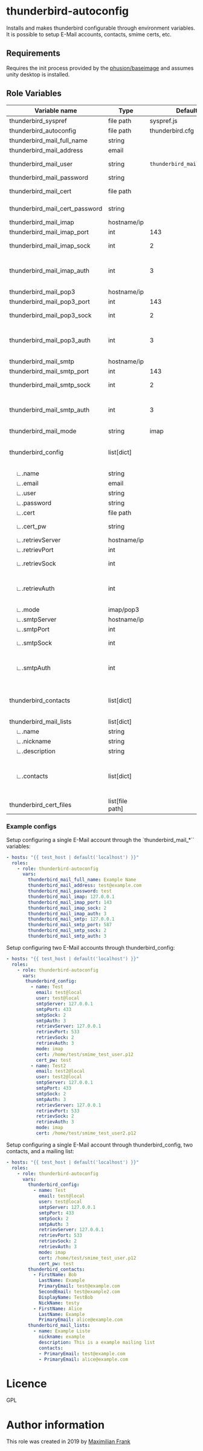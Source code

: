 # thunderbird-autoconfig

Installs and makes thunderbird configurable through environment variables. It is possible to setup E-Mail accounts, contacts, smime certs, etc.
## Requirements

Requires the init process provided by the [phusion/baseimage](https://hub.docker.com/r/phusion/baseimage/) and assumes unity desktop is installed.

## Role Variables
| Variable name                           | Type            | Default                  | Description                                                                                                                                                                                                                                                                                |
| --------------------------------------- | --------------- | ------------------------ | ------------------------------------------------------------------------------------------------------------------------------------------------------------------------------------------------------------------------------------------------------------------------------------------ |
| thunderbird_syspref                     | file path       | syspref.js               | Can be used to replace the default syspref file                                                                                                                                                                                                                                            |
| thunderbird_autoconfig                  | file path       | thunderbird.cfg          | Can be used to replace the default autoconfig                                                                                                                                                                                                                                              |
| thunderbird_mail_full_name              | string          |                          | Defines the fullname of the thunderbird mail account                                                                                                                                                                                                                                       |
| thunderbird_mail_address                | email           |                          | Defines the email of the thunderbird mail account                                                                                                                                                                                                                                          |
| thunderbird_mail_user                   | string          | `thunderbird_mail_address` | Defines the user used to log into the mail servers, defaults to the email                                                                                                                                                                                                                  |
| thunderbird_mail_password               | string          |                          | Defines the user password (optional)                                                                                                                                                                                                                                                       |
| thunderbird_mail_cert                   | file path       |                          | Defines the smime certificate file used for signing (optional)                                                                                                                                                                                                                             |
| thunderbird_mail_cert_password          | string          |                          | The password to use for the certificate import ( not functional due to thunderbird bug)                                                                                                                                                                                                    |
| thunderbird_mail_imap                   | hostname/ip     |                          | Defines the address of the imap server                                                                                                                                                                                                                                                     |
| thunderbird_mail_imap_port              | int             | 143                      | Defines the port used for imap                                                                                                                                                                                                                                                             |
| thunderbird_mail_imap_sock              | int             | 2                        | Defines the encryption type used for imap (0: no encryption, 2: STARTSSL, 3: SSL/TLS )                                                                                                                                                                                                     |
| thunderbird_mail_imap_auth              | int             | 3                        | Defines the authentication method used for imap (1: no authentication (smtp only), 3: normal password, 4: encrypted password, 5: Kerberos/GSSAPI, 6: NTLM, 7: TLS Certificate, 8: OAuth2)                                                                                                  |
| thunderbird_mail_pop3                   | hostname/ip     |                          | Defines the address of the pop3 server                                                                                                                                                                                                                                                     |
| thunderbird_mail_pop3_port              | int             | 143                      | Defines the port used for pop3                                                                                                                                                                                                                                                             |
| thunderbird_mail_pop3_sock              | int             | 2                        | Defines the encryption type used for pop3 (0: no encryption, 2: STARTSSL, 3: SSL/TLS )                                                                                                                                                                                                     |
| thunderbird_mail_pop3_auth              | int             | 3                        | Defines the authentication method used for pop3 (1: no authentication (smtp only), 3: normal password, 4: encrypted password, 5: Kerberos/GSSAPI, 6: NTLM, 7: TLS Certificate, 8: OAuth2)                                                                                                  |
| thunderbird_mail_smtp                   | hostname/ip     |                          | Defines the address of the smtp server                                                                                                                                                                                                                                                     |
| thunderbird_mail_smtp_port              | int             | 143                      | Defines the port used for smtp                                                                                                                                                                                                                                                             |
| thunderbird_mail_smtp_sock              | int             | 2                        | Defines the encryption type used for smtp (0: no encryption, 2: STARTSSL, 3: SSL/TLS )                                                                                                                                                                                                     |
| thunderbird_mail_smtp_auth              | int             | 3                        | Defines the authentication method used for smtp (1: no authentication (smtp only), 3: normal password, 4: encrypted password, 5: Kerberos/GSSAPI, 6: NTLM, 7: TLS Certificate, 8: OAuth2)                                                                                                  |
| thunderbird_mail_mode                   | string          | imap                     | Defines the email retrieval mode i.e. imap or pop3                                                                                                                                                                                                                                         |
| thunderbird_config                      | list[dict]      |                          | Configures the mail accounts using the supplied dict. This supersedes the other variables i.e. if it is set all other `thunderbird_mail_*` variables (excluding `thunderbird_mail_lists`) will be ignored.                                                                                 |
| &nbsp;&nbsp;&nbsp;&nbsp;∟.name          | string          |                          | Fullname of the account user                                                                                                                                                                                                                                                               |
| &nbsp;&nbsp;&nbsp;&nbsp;∟.email         | email           |                          | E-mail address                                                                                                                                                                                                                                                                             |
| &nbsp;&nbsp;&nbsp;&nbsp;∟.user          | string          |  | Username used for the mail servers                                                                                                                                                                                                                                                         |
| &nbsp;&nbsp;&nbsp;&nbsp;∟.password      | string          |                          | User Password (optional)                                                                                                                                                                                                                                                                   |
| &nbsp;&nbsp;&nbsp;&nbsp;∟.cert          | file path       |                          | Path to the certificate used for signing (optional)                                                                                                                                                                                                                                        |
| &nbsp;&nbsp;&nbsp;&nbsp;∟.cert_pw       | string          |                          | The password to use for the certificate import ( not functional due to thunderbird bug)                                                                                                                                                                                                    |
| &nbsp;&nbsp;&nbsp;&nbsp;∟.retrievServer | hostname/ip     |                          | IMAP/POP3 server address                                                                                                                                                                                                                                                                   |
| &nbsp;&nbsp;&nbsp;&nbsp;∟.retrievPort   | int             |                          | IMAP/POP3 port number                                                                                                                                                                                                                                                                      |
| &nbsp;&nbsp;&nbsp;&nbsp;∟.retrievSock   | int             |                          | Defines the encryption type used for imap/pop3 (0: no encryption, 2: STARTSSL, 3: SSL/TLS                                                                                                                                                                                                  |
| &nbsp;&nbsp;&nbsp;&nbsp;∟.retrievAuth   | int             |                          | Defines the authentication method used for imap/pop3 (1: no authentication (smtp only), 3: normal password, 4: encrypted password, 5: Kerberos/GSSAPI, 6: NTLM, 7: TLS Certificate, 8: OAuth2)                                                                                             |
| &nbsp;&nbsp;&nbsp;&nbsp;∟.mode          | imap/pop3       |                          | Defines retrieval server type                                                                                                                                                                                                                                                              |
| &nbsp;&nbsp;&nbsp;&nbsp;∟.smtpServer    | hostname/ip     |                          | SMTP server address                                                                                                                                                                                                                                                                        |
| &nbsp;&nbsp;&nbsp;&nbsp;∟.smtpPort      | int             |                          | SMTP port number                                                                                                                                                                                                                                                                           |
| &nbsp;&nbsp;&nbsp;&nbsp;∟.smtpSock      | int             |                          | Defines the encryption type used for smtp (0: no encryption, 2: STARTSSL, 3: SSL/TLS                                                                                                                                                                                                       |
| &nbsp;&nbsp;&nbsp;&nbsp;∟.smtpAuth      | int             |                          | Defines the authentication method used for smtp (1: no authentication (smtp only), 3: normal password, 4: encrypted password, 5: Kerberos/GSSAPI, 6: NTLM, 7: TLS Certificate, 8: OAuth2)                                                                                                  |
| thunderbird_contacts                    | list[dict]      |                          | Configures the thunderbird address book. Expects a list of dictionaries containing thunderbird nsIAbCard properties. See https://developer.mozilla.org/en-US/docs/Mozilla/Tech/XPCOM/Reference/nsIAbCard_(Tb3)                                                                             |
| thunderbird_mail_lists                  | list[dict]      |                          | Configures thunderbird mailing lists.                                                                                                                                                                                                                                                      |
| &nbsp;&nbsp;&nbsp;&nbsp;∟.name          | string          |                          | Name of the Mailing List                                                                                                                                                                                                                                                                   |
| &nbsp;&nbsp;&nbsp;&nbsp;∟.nickname      | string          |                          | Nickname used for the mailing list (optional)                                                                                                                                                                                                                                              |
| &nbsp;&nbsp;&nbsp;&nbsp;∟.description   | string          |                          | Description for the mailling list (optional)                                                                                                                                                                                                                                               |
| &nbsp;&nbsp;&nbsp;&nbsp;∟.contacts      | list[dict]      |                          | List of contacts part of the mailing list (same format as `thunderbird_contacts`). Note that contacts defined here overwrite contacts defined in `thunderbird_contacts` if they use the same primary email. This behavior can be avoided by only providing the primary email in this list. |
| thunderbird_cert_files                  | list[file path] |                          | List of CA certificate file locations to be installed in thunderbird.                                                                                                                                                                                                                      |
### Example configs

Setup configuring a single E-Mail account through the `thunderbird_mail_*`` variables:


```yaml
- hosts: "{{ test_host | default('localhost') }}"
  roles:
    - role: thunderbird-autoconfig
      vars:
        thunderbird_mail_full_name: Example Name
        thunderbird_mail_address: test@example.com
        thunderbird_mail_password: test
        thunderbird_mail_imap: 127.0.0.1
        thunderbird_mail_imap_port: 143
        thunderbird_mail_imap_sock: 2
        thunderbird_mail_imap_auth: 3
        thunderbird_mail_smtp: 127.0.0.1
        thunderbird_mail_smtp_port: 587
        thunderbird_mail_smtp_sock: 2
        thunderbird_mail_smtp_auth: 3
```


Setup configuring two E-Mail accounts through thunderbird_config:


```yaml
- hosts: "{{ test_host | default('localhost') }}"
  roles:
    - role: thunderbird-autoconfig
      vars:
       thunderbird_config:
         - name: Test
           email: test@local
           user: test@local
           smtpServer: 127.0.0.1
           smtpPort: 433
           smtpSock: 2
           smtpAuth: 3
           retrievServer: 127.0.0.1
           retrievPort: 533
           retrievSock: 2
           retrievAuth: 3
           mode: imap
           cert: /home/test/smime_test_user.p12
           cert_pw: test
         - name: Test2
           email: test2@local
           user: test2@local
           smtpServer: 127.0.0.1
           smtpPort: 433
           smtpSock: 2
           smtpAuth: 3
           retrievServer: 127.0.0.1
           retrievPort: 533
           retrievSock: 2
           retrievAuth: 3
           mode: imap
           cert: /home/test/smime_test_user2.p12
```


Setup configuring a single E-Mail account through thunderbird_config, two contacts, and a mailing list:

```yaml
- hosts: "{{ test_host | default('localhost') }}"
  roles:
    - role: thunderbird-autoconfig
      vars:
        thunderbird_config:
          - name: Test
            email: test@local
            user: test@local
            smtpServer: 127.0.0.1
            smtpPort: 433
            smtpSock: 2
            smtpAuth: 3
            retrievServer: 127.0.0.1
            retrievPort: 533
            retrievSock: 2
            retrievAuth: 3
            mode: imap
            cert: /home/test/smime_test_user.p12
            cert_pw: test
        thunderbird_contacts:
          - FirstName: Bob
            LastName: Example
            PrimaryEmail: test@example.com
            SecondEmail: test@example2.com
            DisplayName: TestBob
            NickName: testy
          - FirstName: Alice
            LastName: Example
            PrimaryEmail: alice@example.com
        thunderbird_mail_lists:
          - name: Example Liste
            nickname: example
            description: This is a example mailing list
            contacts:
            - PrimaryEmail: test@example.com
            - PrimaryEmail: alice@example.com
```

# Licence

 GPL

# Author information

 This role was created in 2019 by [Maximilian Frank](https://frank-maximilian.at)

